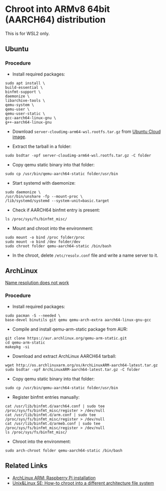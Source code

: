 # Chroot into ARMv8 64bit (AARCH64) distribution

This is for WSL2 only.

## Ubuntu

### Procedure

* Install required packages:

```
sudo apt install \
build-essential \
binfmt-support \
daemonize \
libarchive-tools \
qemu-system \
qemu-user \
qemu-user-static \
gcc-aarch64-linux-gnu \
g++-aarch64-linux-gnu
```

* Download `server-cloudimg-arm64-wsl.rootfs.tar.gz` from [Ubuntu Cloud image][1].

* Extract the tarball in a folder:

```
sudo bsdtar -xpf server-cloudimg-arm64-wsl.rootfs.tar.gz -C folder
```

* Copy qemu static binary into that folder:

```
sudo cp /usr/bin/qemu-aarch64-static folder/usr/bin
```

* Start systemd with daemonize:

```
sudo daemonize \
/usr/bin/unshare -fp --mount-proc \
/lib/systemd/systemd --system-unit=basic.target
```

* Check if AARCH64 binfmt entry is present:

```
ls /proc/sys/fs/binfmt_misc/
```

* Mount and chroot into the environment:

```
sudo mount -o bind /proc folder/proc
sudo mount -o bind /dev folder/dev
sudo chroot folder qemu-aarch64-static /bin/bash
```

* In the chroot, delete `/etc/resolv.conf` file and write a name server to it.


## ArchLinux

[Name resolution does not work][2]

### Procedure

* Install required packages:

```
sudo pacman -S --needed \
base-devel binutils git qemu qemu-arch-extra aarch64-linux-gnu-gcc
```

* Compile and install qemu-arm-static package from AUR:

```
git clone https://aur.archlinux.org/qemu-arm-static.git
cd qemu-arm-static
makepkg -si
```

* Download and extract ArchLinux AARCH64 tarball:

```
wget http://os.archlinuxarm.org/os/ArchLinuxARM-aarch64-latest.tar.gz
sudo bsdtar -xpf ArchLinuxARM-aarch64-latest.tar.gz -C folder
```

* Copy qemu static binary into that folder:

```
sudo cp /usr/bin/qemu-aarch64-static folder/usr/bin
```

* Register binfmt entries manually:

```
cat /usr/lib/binfmt.d/aarch64.conf | sudo tee /proc/sys/fs/binfmt_misc/register > /dev/null
cat /usr/lib/binfmt.d/arm.conf | sudo tee /proc/sys/fs/binfmt_misc/register > /dev/null
cat /usr/lib/binfmt.d/armeb.conf | sudo tee /proc/sys/fs/binfmt_misc/register > /dev/null
ls /proc/sys/fs/binfmt_misc/
```

* Chroot into the environment:

```
sudo arch-chroot folder qemu-aarch64-static /bin/bash
```


## Related Links

* [ArchLinux ARM: Raspberry Pi installation][3]
* [Unix&Linux SE: How-to chroot into a different architecture file system][4]


<!-- Links -->
[1]: https://cloud-images.ubuntu.com/releases/
[2]: https://unix.stackexchange.com/q/554452/336403
[3]: https://archlinuxarm.org/platforms/armv8/broadcom/raspberry-pi-4
[4]: https://unix.stackexchange.com/q/41889/336403

<!-- END -->
